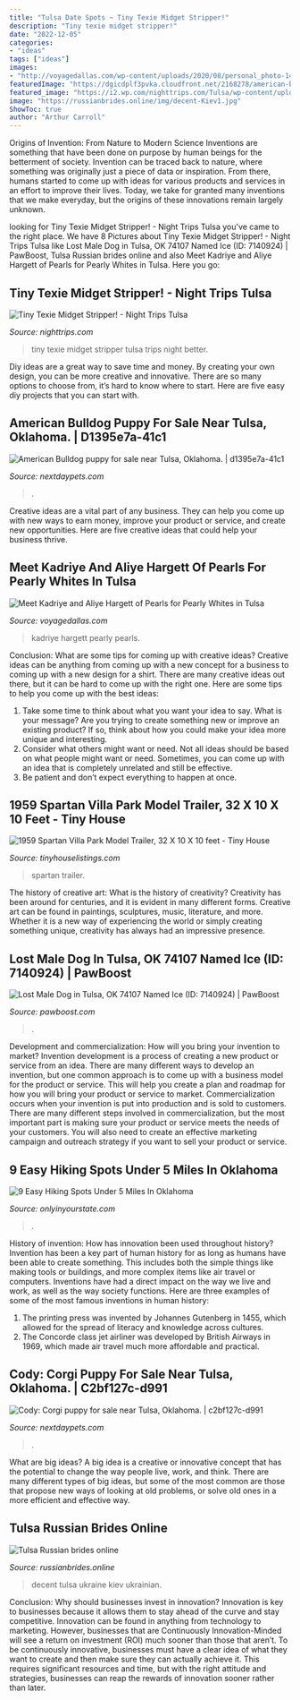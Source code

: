 ```yaml
---
title: "Tulsa Date Spots ~ Tiny Texie Midget Stripper!"
description: "Tiny texie midget stripper!"
date: "2022-12-05"
categories:
- "ideas"
tags: ["ideas"]
images:
- "http://voyagedallas.com/wp-content/uploads/2020/08/personal_photo-145-e1597724507178-1000x600.jpg"
featuredImage: "https://dgicdplf3pvka.cloudfront.net/2168278/american-bulldog-puppy-picture-af2e4527-5add-4687-beee-abf252ab865c.jpg"
featured_image: "https://i2.wp.com/nighttrips.com/Tulsa/wp-content/uploads/2018/06/TinyTexieTNTHorizontalWeb1099x613.jpg?fit=1099%2C613&amp;ssl=1"
image: "https://russianbrides.online/img/decent-Kiev1.jpg"
ShowToc: true
author: "Arthur Carroll"
---
```



Origins of Invention: From Nature to Modern Science
Inventions are something that have been done on purpose by human beings for the betterment of society. Invention can be traced back to nature, where something was originally just a piece of data or inspiration. From there, humans started to come up with ideas for various products and services in an effort to improve their lives. Today, we take for granted many inventions that we make everyday, but the origins of these innovations remain largely unknown.

	

		
looking for Tiny Texie Midget Stripper! - Night Trips Tulsa you've came to the right place. We have 8 Pictures about Tiny Texie Midget Stripper! - Night Trips Tulsa like Lost Male Dog in Tulsa, OK 74107 Named Ice (ID: 7140924) | PawBoost, Tulsa Russian brides online and also Meet Kadriye and Aliye Hargett of Pearls for Pearly Whites in Tulsa. Here you go:
		
    
## Tiny Texie Midget Stripper! - Night Trips Tulsa

<img loading=lazy src="https://i2.wp.com/nighttrips.com/Tulsa/wp-content/uploads/2018/06/TinyTexieTNTHorizontalWeb1099x613.jpg?fit=1099%2C613&amp;ssl=1" onerror="this.onerror=null;this.src='https://tse4.mm.bing.net/th?id=OIP.msodjKASa_-mEhDgxUU4vQHaEI&amp;pid=15.1';" alt="Tiny Texie Midget Stripper! - Night Trips Tulsa">

_Source: nighttrips.com_

>tiny texie midget stripper tulsa trips night better. 

	

Diy ideas are a great way to save time and money. By creating your own design, you can be more creative and innovative. There are so many options to choose from, it’s hard to know where to start. Here are five easy diy projects that you can start with.

    
## American Bulldog Puppy For Sale Near Tulsa, Oklahoma. | D1395e7a-41c1

<img loading=lazy src="https://dgicdplf3pvka.cloudfront.net/2168278/american-bulldog-puppy-picture-af2e4527-5add-4687-beee-abf252ab865c.jpg" onerror="this.onerror=null;this.src='https://tse2.mm.bing.net/th?id=OIP.cF8fe-9fl1swk4aUslkQggHaE8&amp;pid=15.1';" alt="American Bulldog puppy for sale near Tulsa, Oklahoma. | d1395e7a-41c1">

_Source: nextdaypets.com_

>. 

	

Creative ideas are a vital part of any business. They can help you come up with new ways to earn money, improve your product or service, and create new opportunities. Here are five creative ideas that could help your business thrive.

    
## Meet Kadriye And Aliye Hargett Of Pearls For Pearly Whites In Tulsa

<img loading=lazy src="http://voyagedallas.com/wp-content/uploads/2020/08/personal_photo-145-e1597724507178-1000x600.jpg" onerror="this.onerror=null;this.src='https://tse1.mm.bing.net/th?id=OIP.-azGjAJ-OYf6EKKwCJxhKwHaEc&amp;pid=15.1';" alt="Meet Kadriye and Aliye Hargett of Pearls for Pearly Whites in Tulsa">

_Source: voyagedallas.com_

>kadriye hargett pearly pearls. 

	

Conclusion: What are some tips for coming up with creative ideas?
Creative ideas can be anything from coming up with a new concept for a business to coming up with a new design for a shirt. There are many creative ideas out there, but it can be hard to come up with the right one. Here are some tips to help you come up with the best ideas: 
1) Take some time to think about what you want your idea to say. What is your message? Are you trying to create something new or improve an existing product? If so, think about how you could make your idea more unique and interesting. 
2) Consider what others might want or need. Not all ideas should be based on what people might want or need. Sometimes, you can come up with an idea that is completely unrelated and still be effective. 
3) Be patient and don’t expect everything to happen at once.

    
## 1959 Spartan Villa Park Model Trailer, 32 X 10 X 10 Feet - Tiny House

<img loading=lazy src="https://res.cloudinary.com/tinyhouselistings/image/upload/e_trim/c_fill,q_50,w_700/image-5_x1nele" onerror="this.onerror=null;this.src='https://tse4.mm.bing.net/th?id=OIP.RH3qsYZAiozDoNnyRgdAfQHaFj&amp;pid=15.1';" alt="1959 Spartan Villa Park Model Trailer, 32 X 10 X 10 feet - Tiny House">

_Source: tinyhouselistings.com_

>spartan trailer. 

	

The history of creative art: What is the history of creativity?
Creativity has been around for centuries, and it is evident in many different forms. Creative art can be found in paintings, sculptures, music, literature, and more. Whether it is a new way of experiencing the world or simply creating something unique, creativity has always had an impressive presence.

    
## Lost Male Dog In Tulsa, OK 74107 Named Ice (ID: 7140924) | PawBoost

<img loading=lazy src="https://findfido.s3.amazonaws.com/1624973628/29206.png" onerror="this.onerror=null;this.src='https://tse1.mm.bing.net/th?id=OIP.kiUIX_UYufzNNDrGq6h2igHaKm&amp;pid=15.1';" alt="Lost Male Dog in Tulsa, OK 74107 Named Ice (ID: 7140924) | PawBoost">

_Source: pawboost.com_

>. 

	

Development and commercialization: How will you bring your invention to market?
Invention development is a process of creating a new product or service from an idea. There are many different ways to develop an invention, but one common approach is to come up with a business model for the product or service. This will help you create a plan and roadmap for how you will bring your product or service to market.
 Commercialization occurs when your invention is put into production and is sold to customers. There are many different steps involved in commercialization, but the most important part is making sure your product or service meets the needs of your customers. You will also need to create an effective marketing campaign and outreach strategy if you want to sell your product or service.

    
## 9 Easy Hiking Spots Under 5 Miles In Oklahoma

<img loading=lazy src="https://img-aws.ehowcdn.com/700x/cdn.onlyinyourstate.com/wp-content/uploads/2016/04/ok485-bluffcreek2.jpg" onerror="this.onerror=null;this.src='https://tse4.mm.bing.net/th?id=OIP.d9QXIcbfhUqAaIDCFi4x4AHaJ3&amp;pid=15.1';" alt="9 Easy Hiking Spots Under 5 Miles In Oklahoma">

_Source: onlyinyourstate.com_

>. 

	

History of invention: How has innovation been used throughout history?
Invention has been a key part of human history for as long as humans have been able to create something. This includes both the simple things like making tools or buildings, and more complex items like air travel or computers. Inventions have had a direct impact on the way we live and work, as well as the way society functions. 
Here are three examples of some of the most famous inventions in human history: 

1) The printing press was invented by Johannes Gutenberg in 1455, which allowed for the spread of literacy and knowledge across cultures. 
2) The Concorde class jet airliner was developed by British Airways in 1969, which made air travel much more affordable and practical.

    
## Cody: Corgi Puppy For Sale Near Tulsa, Oklahoma. | C2bf127c-d991

<img loading=lazy src="https://dgicdplf3pvka.cloudfront.net/2455463/corgi-puppy-picture-2360e86a-0a6b-46ef-b891-50c89d10cac6.jpg" onerror="this.onerror=null;this.src='https://tse4.mm.bing.net/th?id=OIP.QwPJlJ5okrsfTgekixCoMgHaE8&amp;pid=15.1';" alt="Cody: Corgi puppy for sale near Tulsa, Oklahoma. | c2bf127c-d991">

_Source: nextdaypets.com_

>. 

	

What are big ideas?
A big idea is a creative or innovative concept that has the potential to change the way people live, work, and think. There are many different types of big ideas, but some of the most common are those that propose new ways of looking at old problems, or solve old ones in a more efficient and effective way.

    
## Tulsa Russian Brides Online

<img loading=lazy src="https://russianbrides.online/img/decent-Kiev1.jpg" onerror="this.onerror=null;this.src='https://tse2.mm.bing.net/th?id=OIP.YDjGtFYs--f9l80k3l4HugHaE8&amp;pid=15.1';" alt="Tulsa Russian brides online">

_Source: russianbrides.online_

>decent tulsa ukraine kiev ukrainian. 

	

Conclusion: Why should businesses invest in innovation?
Innovation is key to businesses because it allows them to stay ahead of the curve and stay competitive. Innovation can be found in anything from technology to marketing. However, businesses that are Continuously Innovation-Minded will see a return on investment (ROI) much sooner than those that aren’t. To be continuously innovative, businesses must have a clear idea of what they want to create and then make sure they can actually achieve it. This requires significant resources and time, but with the right attitude and strategies, businesses can reap the rewards of innovation sooner rather than later.

